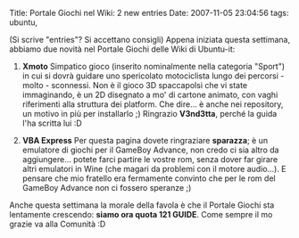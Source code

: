 Title: Portale Giochi nel Wiki: 2 new entries
Date:  2007-11-05 23:04:56
tags: ubuntu,

(Si scrive "entries"? Si accettano consigli) Appena iniziata questa settimana, abbiamo due novità nel Portale Giochi delle
Wiki di Ubuntu-it:

 1. **Xmoto** Simpatico gioco (inserito nominalmente nella
categoria "Sport") in cui si dovrà guidare uno spericolato motociclista lungo
dei percorsi - molto - sconnessi. Non è il gioco 3D spaccapolsi che vi state
immaginando, è un 2D disegnato a mo' di cartone animato, con vaghi riferimenti
alla struttura dei platform. Che dire... è anche nei repository, un motivo in
più per installarlo ;) Ringrazio **V3nd3tta**, perché la guida l'ha
scritta lui :D

 2. **VBA Express** Per questa pagina dovete ringraziare
**sparazza**; è un emulatore di giochi per il GameBoy Advance, non credo ci
sia altro da aggiungere... potete farci partire le vostre rom, senza dover far
girare altri emulatori in Wine (che magari da problemi con il motore
audio...). E pensare che mio fratello era fermamente convinto che per le rom
del GameBoy Advance non ci fossero speranze ;)


Anche questa settimana la
morale della favola è che il Portale Giochi sta lentamente crescendo: **siamo
ora quota 121 GUIDE**. Come sempre il mo grazie va alla Comunità :D
